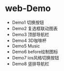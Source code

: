 # web-Demo


- Demo1 切换按钮
- Demo2 复选框联动图表
- Demo3 顶部导航栏
- Demo4 3D咖啡杯
- Demo5 Music
- Demo6 before绘制图标
- Demo7 ios风格切换按钮
- Demo8 竖排导航栏